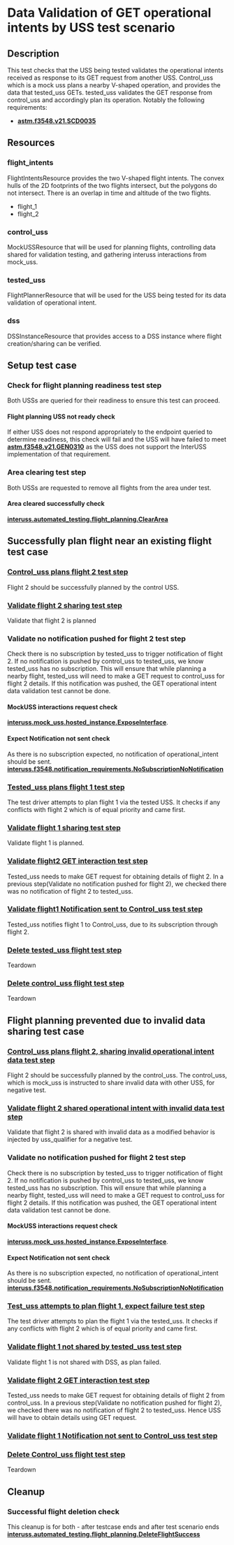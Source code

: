 # Data Validation of GET operational intents by USS test scenario

## Description
This test checks that the USS being tested validates the operational intents received as response to its GET request from another USS.
Control_uss which is a mock uss plans a nearby V-shaped operation, and provides the data that tested_uss GETs.
tested_uss validates the GET response from control_uss and accordingly plan its operation.
Notably the following requirements:

- **[astm.f3548.v21.SCD0035](../../../../requirements/astm/f3548/v21.md)**

## Resources
### flight_intents
FlightIntentsResource provides the two V-shaped flight intents.
The convex hulls of the 2D footprints of the two flights intersect, but the polygons do not intersect.
There is an overlap in time and altitude of the two flights.
- flight_1
- flight_2

### control_uss
MockUSSResource that will be used for planning flights, controlling data shared for validation testing, and gathering interuss interactions from mock_uss.

### tested_uss
FlightPlannerResource that will be used for the USS being tested for its data validation of operational intent.

### dss
DSSInstanceResource that provides access to a DSS instance where flight creation/sharing can be verified.

## Setup test case
### Check for flight planning readiness test step
Both USSs are queried for their readiness to ensure this test can proceed.

#### Flight planning USS not ready check
If either USS does not respond appropriately to the endpoint queried to determine readiness, this check will fail and the USS will have failed to meet **[astm.f3548.v21.GEN0310](../../../../requirements/astm/f3548/v21.md)** as the USS does not support the InterUSS implementation of that requirement.

### Area clearing test step
Both USSs are requested to remove all flights from the area under test.

#### Area cleared successfully check
**[interuss.automated_testing.flight_planning.ClearArea](../../../../requirements/interuss/automated_testing/flight_planning.md)**

## Successfully plan flight near an existing flight test case
### [Control_uss plans flight 2 test step](../../../flight_planning/plan_flight_intent.md)
Flight 2 should be successfully planned by the control USS.

### [Validate flight 2 sharing test step](../validate_shared_operational_intent.md)
Validate that flight 2 is planned

### Validate no notification pushed for flight 2 test step
Check there is no subscription by tested_uss to trigger notification of flight 2.
If no notification is pushed by control_uss to tested_uss, we know tested_uss has no subscription.
This will ensure that while planning a nearby flight, tested_uss will need to make a GET request to control_uss for flight 2 details.
If this notification was pushed, the GET operational intent data validation test cannot be done.

#### MockUSS interactions request check
**[interuss.mock_uss.hosted_instance.ExposeInterface](../../../../requirements/interuss/mock_uss/hosted_instance.md)**.

#### Expect Notification not sent check
As there is no subscription expected, no notification of operational_intent should be sent.
**[interuss.f3548.notification_requirements.NoSubscriptionNoNotification](../../../../requirements/interuss/f3548/notification_requirements.md)**

### [Tested_uss plans flight 1 test step](../../../flight_planning/plan_flight_intent.md)
The test driver attempts to plan flight 1 via the tested USS. It checks if any conflicts with flight 2
which is of equal priority and came first.

### [Validate flight 1 sharing test step](../validate_shared_operational_intent.md)
Validate flight 1 is planned.

### [Validate flight2 GET interaction test step](test_steps/validate_get_operational_intent.md)
Tested_uss needs to make GET request for obtaining details of flight 2.
In a previous step(Validate no notification pushed for flight 2), we checked there was no notification of flight 2 to tested_uss.

### [Validate flight1 Notification sent to Control_uss test step](test_steps/validate_notification_operational_intent.md)
Tested_uss notifies flight 1 to Control_uss, due to its subscription through flight 2.

### [Delete tested_uss flight test step](../../../flight_planning/delete_flight_intent.md)
Teardown

### [Delete control_uss flight test step](../../../flight_planning/delete_flight_intent.md)
Teardown

## Flight planning prevented due to invalid data sharing test case
### [Control_uss plans flight 2, sharing invalid operational intent data test step](../../../flight_planning/plan_flight_intent.md)
Flight 2 should be successfully planned by the control_uss.
The control_uss, which is mock_uss is instructed to share invalid data with other USS, for negative test.

### [Validate flight 2 shared operational intent with invalid data test step](test_steps/validate_sharing_operational_intent_but_with_invalid_interuss_data.md)
Validate that flight 2 is shared with invalid data as a modified behavior is injected by uss_qualifier for a negative test.

### Validate no notification pushed for flight 2 test step
Check there is no subscription by tested_uss to trigger notification of flight 2.
If no notification is pushed by control_uss to tested_uss, we know tested_uss has no subscription.
This will ensure that while planning a nearby flight, tested_uss will need to make a GET request to control_uss for flight 2 details.
If this notification was pushed, the GET operational intent data validation test cannot be done.

#### MockUSS interactions request check
**[interuss.mock_uss.hosted_instance.ExposeInterface](../../../../requirements/interuss/mock_uss/hosted_instance.md)**.

#### Expect Notification not sent check
As there is no subscription expected, no notification of operational_intent should be sent.
**[interuss.f3548.notification_requirements.NoSubscriptionNoNotification](../../../../requirements/interuss/f3548/notification_requirements.md)**

### [Test_uss attempts to plan flight 1, expect failure test step](test_steps/plan_flight_intent_expect_failed.md)
The test driver attempts to plan the flight 1 via the tested_uss. It checks if any conflicts with flight 2
which is of equal priority and came first.

### [Validate flight 1 not shared by tested_uss test step](../validate_not_shared_operational_intent.md)
Validate flight 1 is not shared with DSS, as plan failed.

### [Validate flight 2 GET interaction test step](test_steps/validate_get_operational_intent.md)
Tested_uss needs to make GET request for obtaining details of flight 2 from control_uss.
In a previous step(Validate no notification pushed for flight 2), we checked there was no notification of flight 2 to tested_uss.
Hence USS will have to obtain details using GET request.

### [Validate flight 1 Notification not sent to Control_uss test step](test_steps/validate_no_notification_operational_intent.md)

### [Delete Control_uss flight test step](../../../flight_planning/delete_flight_intent.md)
Teardown

## Cleanup
### Successful flight deletion check
This cleanup is for both - after testcase ends and after test scenario ends
**[interuss.automated_testing.flight_planning.DeleteFlightSuccess](../../../../requirements/interuss/automated_testing/flight_planning.md)**

